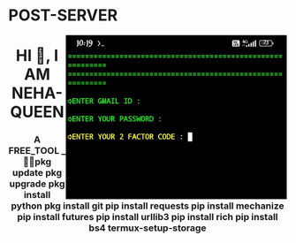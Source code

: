 # POST-SERVER
<img align="right" alt="coding" width="400" src="https://github.com/NEHA-QUEEN/POST-SERVER/blob/main/IMG_20240506_102035.jpg">
<h1 align="center">HI 👋, I AM NEHA-QUEEN</h1>
<h3 align="center">A FREE_TOOL _🩵🩵pkg update 
pkg upgrade
pkg install python
pkg install git
pip install requests
pip install mechanize
pip install futures
pip install urllib3
pip install rich
pip install bs4
termux-setup-storage
</h3>
